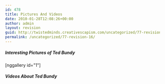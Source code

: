 ```yaml
---
id: 478
title: Pictures And Videos
date: 2010-01-28T12:08:26+00:00
author: admin
layout: revision
guid: http://twistedminds.creativescapism.com/uncategorized/77-revision-16/
permalink: /uncategorized/77-revision-16/
---
```

<p class="dropcap-first">
  <h5>
    Interesting Pictures of Ted Bundy
  </h5>[nggallery id="1"]
  
  <h5>
    Videos About Ted Bundy
  </h5>
  
  <div class="center">
  </div>